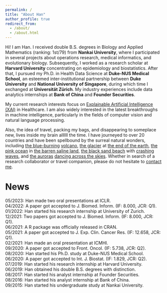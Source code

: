 ```yaml
---
permalink: /
title: "About Han"
author_profile: true
redirect_from: 
  - /about/
  - /about.html
---
```


Hi! I am Han. I received double B.S. degrees in Biology and Applied Mathematics (ranking: 1st/79) from **Nankai University**, where I participated in several projects about operations research, medical informatics, and evolutionary biology. Subsequently, I worked as a research scholar at **Harvard University** concentrating on epidemiology and biostatistics. After that, I pursued my Ph.D. in Health Data Science at **Duke-NUS Medical School**, an esteemed inter-institutional partnership between **Duke University** and **National University of Singapore**, during which time I exchanged at **Universität Zürich**. My industry experiences include data analytics internships at **Bank of China** and **Founder Securities**.

My current research interests focus on [Explainable Artificial Intelligence (XAI)](https://en.wikipedia.org/wiki/Explainable_artificial_intelligence) in Healthcare. I am also widely interested in the latest breakthroughs in machine intelligence, particularly in the fields of computer vision and natural language processing.

Also, the idea of travel, packing my bags, and disappearing to someplace new, lives inside my brain allllll the time. I have journeyed to over 20 countries and have been spellbound by the surreal natural wonders, including [the blue-burning]((/files/travel/blue_fire.jpg)) [volcano](/files/travel/volcano.jpg), [the glacier](/files/travel/glacier.jpg) at [the end of the earth](/files/travel/earth_end.jpg), [the pink ocean](/files/travel/pink_lake.jpg) in [the barren saline land](/files/travel/barren.jpg), [the black sand beach](/files/travel/black_beach.jpg) with [crashing waves](/files/travel/waves.jpg), and [the auroras](/files/travel/aurora.jpg) [dancing across the skies](/files/travel/aurora_dancing.jpg). Whether in search of a research collaborator or travel companion, please do not hesitate to <a href="mailto:yuan.han@u.duke.nus.edu">contact me</a>.

News
=
05/2023: Han made two oral presentations at ICLR.  
04/2022: A paper got accepted to J. Biomed. Inform. (IF: 8.000, JCR: Q1).  
01/2022: Han started his research internship at University of Zurich.  
12/2021: Two papers got accepted to J. Biomed. Inform. (IF: 8.000, JCR: Q1).  
06/2021: A R package was officially released in CRAN.  
05/2021: A paper got accepted to J. Exp. Clin. Cancer Res. (IF: 12.658, JCR: Q1).  
02/2021: Han made an oral presentation at ICMHI.  
09/2020: A paper got accepted to Front. Oncol. (IF: 5.738, JCR: Q2).  
08/2020: Han started his Ph.D. study at Duke-NUS Medical School.  
06/2020: A paper got accepted to Int. J. Biostat. (IF: 1.829, JCR: Q2).  
07/2019: Han started his research internship at Harvard University.  
06/2019: Han obtained his double B.S. degrees with distinction.  
08/2017: Han started his analyst internship at Founder Securities.  
08/2016: Han started his analyst internship at Bank of China.  
09/2015: Han started his undergraduate study at Nankai University.  